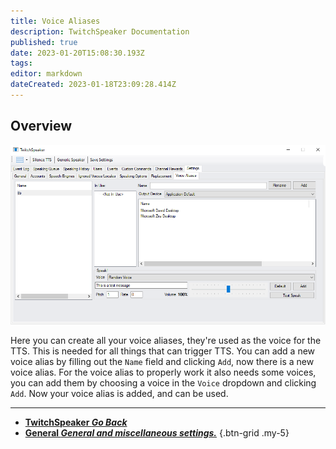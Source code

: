```yaml
---
title: Voice Aliases
description: TwitchSpeaker Documentation
published: true
date: 2023-01-20T15:08:30.193Z
tags: 
editor: markdown
dateCreated: 2023-01-18T23:09:28.414Z
---
```


## Overview
![overview.png](/twitchspeaker/tabs/settings/voice-aliases/overview.png)

Here you can create all your voice aliases, they're used as the voice for the TTS. This is needed for all things that can trigger TTS. You can add a new voice alias by filling out the `Name` field and clicking `Add`, now there is a new voice alias. For the voice alias to properly work it also needs some voices, you can add them by choosing a voice in the `Voice` dropdown and clicking `Add`. Now your voice alias is added, and can be used.

---

- [<i class="mdi mdi-chevron-left"></i>**TwitchSpeaker *Go Back***](/en/TwitchSpeaker)
- [<i class="mdi mdi-format-align-center text--twitch"></i>**General *General and miscellaneous settings.***](/TwitchSpeaker/Settings/General)
{.btn-grid .my-5}
